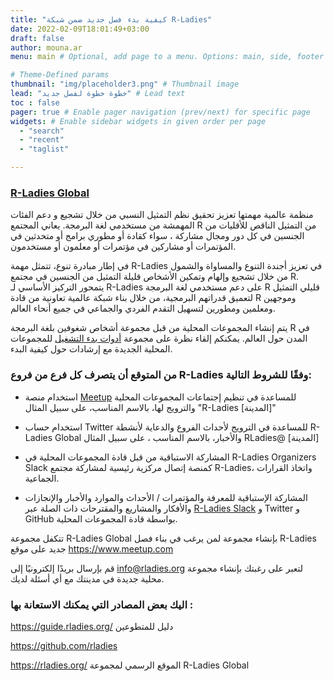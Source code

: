 ```yaml
---
title: "كيفية بدء فصل جديد ضمن شبكة R-Ladies"
date: 2022-02-09T18:01:49+03:00
draft: false
author: mouna.ar
menu: main # Optional, add page to a menu. Options: main, side, footer

# Theme-Defined params
thumbnail: "img/placeholder3.png" # Thumbnail image
lead: "خطوة خطوة لفصل جديد" # Lead text
toc : false
pager: true # Enable pager navigation (prev/next) for specific page
widgets: # Enable sidebar widgets in given order per page
  - "search"
  - "recent"
  - "taglist"

---
```


### [R-Ladies Global](https://rladies.org/)
منظمة عالمية مهمتها تعزيز  تحقيق نظم التمثيل النسبي من خلال تشجيع و دعم الفئات المهمشة  من  مستخدمي لغة البرمجة. 
يعاني المجتمع  R من التمثيل الناقص للأقليات من الجنسين في كل دور ومجال مشاركة ، سواء كقادة أو مطوري برامج أو متحدثين في المؤتمرات أو مشاركين في مؤتمرات أو معلمون أو مستخدمون.

في إطار مبادرة تنوع، تتمثل مهمة R-Ladies في تعزيز أجندة التنوع والمساواة والشمول من خلال تشجيع وإلهام وتمكين الأشخاص قليلة التمثيل من الجنسين في مجتمع R. يتمحور التركيز الأساسي لـ R-Ladies على دعم مستخدمي لغة البرمجة R قليلي التمثيل لتعميق قدراتهم البرمجية، من خلال بناء شبكة عالمية تعاونية من قادة R وموجهين ومعلمين ومطورين لتسهيل التقدم الفردي والجماعي في جميع أنحاء العالم.

يتم إنشاء المجموعات المحلية من قبل مجموعة أشخاص شغوفين بلغة البرمجة R في المدن حول العالم. يمكنكم إلقاء نظرة على مجموعة [أدوات بدء التشغيل](https://github.com/rladies/starter-kit) للمجموعات المحلية الجديدة مع إرشادات حول كيفية البدء.


###  من المتوقع أن يتصرف كل فرع من فروع R-Ladies وفقًا للشروط التالية:

 - استخدام منصة [Meetup](https://www.meetup.com/)  للمساعدة في تنظيم  إجتماعات المجموعات المحلية والترويج لها، بالاسم المناسب، على سبيل المثال "R-Ladies [المدينة]"

 - استخدام حساب Twitter للمساعدة في الترويج لأحداث الفروع والدعاية لأنشطة R-Ladies Global والأخبار، بالاسم المناسب ، على سبيل المثال RLadies@ [المدينة]

 - المشاركة الاستباقية من قبل قادة المجموعات المحلية  في R-Ladies Organizers Slack كمنصة إتصال مركزية رئيسية لمشاركة مجتمع R-Ladies، واتخاذ القرارات الجماعية.

 - المشاركة الإستباقية للمعرفة والمؤتمرات / الأحداث والموارد والأخبار والإنجازات والأفكار والمشاريع والمقترحات ذات الصلة عبر [R-Ladies Slack](https://join.slack.com/t/rladies-community/shared_invite/zt-13crw841t-AUfmFW3DSNLIOJjCjMQr4g) و Twitter و GitHub  بواسطة قادة المجموعات المحلية.


تتكفل مجموعة R-Ladies Global بإنشاء مجموعة لمن يرغب في بناء فصل R-Ladies جديد على موقع https://www.meetup.com 

قم بإرسال بريدًا إلكترونيًا إلى  info@rladies.org لتعبر على رغبتك بإنشاء مجموعة محلية جديدة في مدينتك مع أي أسئلة لديك.

### اليك بعض المصادر التي يمكنك الاستعانة بها :

https://guide.rladies.org/ دليل للمتطوعين

https://github.com/rladies 

https://rladies.org/  الموقع الرسمي لمجموعة R-Ladies Global


